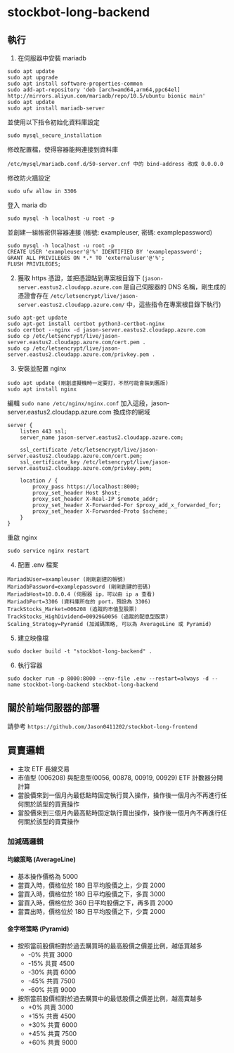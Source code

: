 # stockbot-long-backend
## 執行
1. 在伺服器中安裝 mariadb
  ```
  sudo apt update
  sudo apt upgrade
  sudo apt install software-properties-common
  sudo add-apt-repository 'deb [arch=amd64,arm64,ppc64el] http://mirrors.aliyun.com/mariadb/repo/10.5/ubuntu bionic main'
  sudo apt update
  sudo apt install mariadb-server
  ```
  並使用以下指令初始化資料庫設定
  ```
  sudo mysql_secure_installation
  ```
  修改配置檔，使得容器能夠連接到資料庫
  ```
  /etc/mysql/mariadb.conf.d/50-server.cnf 中的 bind-address 改成 0.0.0.0
  ```
  修改防火牆設定
  ```
  sudo ufw allow in 3306
  ```
  登入 maria db
  ```
  sudo mysql -h localhost -u root -p
  ```
  並創建一組帳密供容器連接 (帳號: exampleuser, 密碼: examplepassword)
  ```
  sudo mysql -h localhost -u root -p
  CREATE USER 'exampleuser'@'%' IDENTIFIED BY 'examplepassword';
  GRANT ALL PRIVILEGES ON *.* TO 'externaluser'@'%';
  FLUSH PRIVILEGES;
  ```
2. 獲取 https 憑證，並把憑證貼到專案根目錄下 (`jason-server.eastus2.cloudapp.azure.com` 是自己伺服器的 DNS 名稱，剛生成的憑證會存在 `/etc/letsencrypt/live/jason-server.eastus2.cloudapp.azure.com/` 中，這些指令在專案根目錄下執行)
  ```
  sudo apt-get update
  sudo apt-get install certbot python3-certbot-nginx
  sudo certbot --nginx -d jason-server.eastus2.cloudapp.azure.com
  sudo cp /etc/letsencrypt/live/jason-server.eastus2.cloudapp.azure.com/cert.pem .
  sudo cp /etc/letsencrypt/live/jason-server.eastus2.cloudapp.azure.com/privkey.pem .
  ```
3. 安裝並配置 nginx
  ```
  sudo apt update (剛創虛擬機時一定要打，不然可能會裝到舊版)
  sudo apt install nginx
  ```
  編輯 `sudo nano /etc/nginx/nginx.conf`
  加入這段，jason-server.eastus2.cloudapp.azure.com 換成你的網域
  ```
  server {
      listen 443 ssl;
      server_name jason-server.eastus2.cloudapp.azure.com;

      ssl_certificate /etc/letsencrypt/live/jason-server.eastus2.cloudapp.azure.com/cert.pem;
      ssl_certificate_key /etc/letsencrypt/live/jason-server.eastus2.cloudapp.azure.com/privkey.pem;

      location / {
          proxy_pass https://localhost:8000;
          proxy_set_header Host $host;
          proxy_set_header X-Real-IP $remote_addr;
          proxy_set_header X-Forwarded-For $proxy_add_x_forwarded_for;
          proxy_set_header X-Forwarded-Proto $scheme;
      }
  }
  ```
  重啟 nginx
  ```
  sudo service nginx restart
  ```
  
4. 配置 .env 檔案
```
MariadbUser=exampleuser (剛剛創建的帳號)
MariadbPassword=examplepassword (剛剛創建的密碼)
MariadbHost=10.0.0.4 (伺服器 ip，可以由 ip a 查看)
MariadbPort=3306 (資料庫所在的 port，預設為 3306)
TrackStocks_Market=006208 (追蹤的市值型股票)
TrackStocks_HighDividend=00929&0056 (追蹤的配息型股票)
Scaling_Strategy=Pyramid (加減碼策略, 可以為 AverageLine 或 Pyramid)
```
5. 建立映像檔
```
sudo docker build -t "stockbot-long-backend" .
```
6. 執行容器
```
sudo docker run -p 8000:8000 --env-file .env --restart=always -d --name stockbot-long-backend stockbot-long-backend
```

## 關於前端伺服器的部署
請參考 `https://github.com/Jason0411202/stockbot-long-frontend`

## 買賣邏輯
* 主攻 ETF 長線交易
* 市值型 (006208) 與配息型(0056, 00878, 00919, 00929) ETF 計數器分開計算
* 當股價來到一個月內最低點時固定執行買入操作，操作後一個月內不再進行任何關於該型的買賣操作
* 當股價來到三個月內最高點時固定執行賣出操作，操作後一個月內不再進行任何關於該型的買賣操作

### 加減碼邏輯
#### 均線策略 (AverageLine)
* 基本操作價格為 5000
* 當買入時，價格位於 180 日平均股價之上，少買 2000
* 當買入時，價格位於 180 日平均股價之下，多買 3000
* 當買入時，價格位於 360 日平均股價之下，再多買 2000
* 當賣出時，價格位於 180 日平均股價之下，少賣 2000

#### 金字塔策略 (Pyramid)
* 按照當前股價相對於過去購買時的最高股價之價差比例，越低買越多
  * -0% 共買 3000
  * -15% 共買 4500
  * -30% 共買 6000
  * -45% 共買 7500
  * -60% 共買 9000
* 按照當前股價相對於過去購買中的最低股價之價差比例，越高賣越多
  * +0% 共賣 3000
  * +15% 共賣 4500
  * +30% 共賣 6000
  * +45% 共賣 7500
  * +60% 共賣 9000